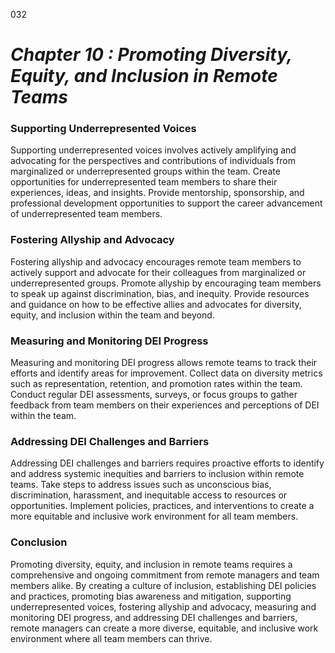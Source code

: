 032


# ***Chapter 10  : Promoting Diversity, Equity, and Inclusion in Remote Teams***


### **Supporting Underrepresented Voices**

Supporting underrepresented voices involves actively amplifying and advocating for the perspectives and contributions of individuals from marginalized or underrepresented groups within the team. Create opportunities for underrepresented team members to share their experiences, ideas, and insights. Provide mentorship, sponsorship, and professional development opportunities to support the career advancement of underrepresented team members.

### **Fostering Allyship and Advocacy**

Fostering allyship and advocacy encourages remote team members to actively support and advocate for their colleagues from marginalized or underrepresented groups. Promote allyship by encouraging team members to speak up against discrimination, bias, and inequity. Provide resources and guidance on how to be effective allies and advocates for diversity, equity, and inclusion within the team and beyond.

### **Measuring and Monitoring DEI Progress**

Measuring and monitoring DEI progress allows remote teams to track their efforts and identify areas for improvement. Collect data on diversity metrics such as representation, retention, and promotion rates within the team. Conduct regular DEI assessments, surveys, or focus groups to gather feedback from team members on their experiences and perceptions of DEI within the team.

### **Addressing DEI Challenges and Barriers**

Addressing DEI challenges and barriers requires proactive efforts to identify and address systemic inequities and barriers to inclusion within remote teams. Take steps to address issues such as unconscious bias, discrimination, harassment, and inequitable access to resources or opportunities. Implement policies, practices, and interventions to create a more equitable and inclusive work environment for all team members.

### **Conclusion**

Promoting diversity, equity, and inclusion in remote teams requires a comprehensive and ongoing commitment from remote managers and team members alike. By creating a culture of inclusion, establishing DEI policies and practices, promoting bias awareness and mitigation, supporting underrepresented voices, fostering allyship and advocacy, measuring and monitoring DEI progress, and addressing DEI challenges and barriers, remote managers can create a more diverse, equitable, and inclusive work environment where all team members can thrive.

